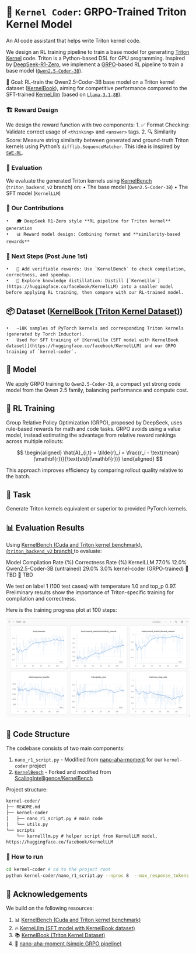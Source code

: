 # 🚀 `Kernel Coder`: GRPO-Trained Triton Kernel Model

An AI code assistant that helps write Triton kernel code.

We design an RL training pipeline to train a base model for generating [Triton Kernel](https://openai.com/index/triton/) code. Triton is a Python-based DSL for GPU programming. Inspired by [DeepSeek-R1-Zero](https://arxiv.org/abs/2501.12948), we implement a [GRPO](https://arxiv.org/abs/2402.03300)-based RL pipeline to train a base model ([`Qwen2.5-Coder-3B`](https://huggingface.co/Qwen/Qwen2.5-Coder-3B)).

🎯 Goal: RL-train the Qwen2.5-Coder-3B base model on a Triton kernel dataset ([KernelBook](https://huggingface.co/datasets/GPUMODE/KernelBook)), aiming for competitive performance compared to the SFT-trained [KerneLllm](https://huggingface.co/facebook/KernelLLM) (based on [`Llama-3.1-8B`](https://huggingface.co/meta-llama/Llama-3.1-8B)).

### 🏗️ Reward Design

We design the reward function with two components:
	1.	✅ Format Checking: Validate correct usage of `<thinking>` and `<answer>` tags.
	2.	🔍 Similarity Score: Measure string similarity between generated and ground-truth Triton kernels using Python’s `difflib.SequenceMatcher`. This idea is inspired by [`SWE-RL`](https://arxiv.org/abs/2502.18449).

### 🧪 Evaluation

We evaluate the generated Triton kernels using [KernelBench](https://github.com/ScalingIntelligence/KernelBench.git) (`triton_backend_v2` branch) on:
	•	The base model (`Qwen2.5-Coder-3B`)
	•	The SFT model (`KernelLLM`)

### 🌟 Our Contributions
	•	🎓 DeepSeek R1-Zero style **RL pipeline for Triton kernel** generation
	•	📊 Reward model design: Combining format and **similarity-based rewards**


### 🔭 Next Steps (Post June 1st)
	•	🧪 Add verifiable rewards: Use `KernelBench` to check compilation, correctness, and speedup.
	•	🔄 Explore knowledge distillation: Distill [`KerneLllm`](https://huggingface.co/facebook/KernelLLM) into a smaller model before applying RL training, then compare with our RL-trained model.


## 📦 Dataset ([KernelBook (Triton Kernel Dataset)](https://huggingface.co/datasets/GPUMODE/KernelBook))
	•	~18K samples of PyTorch kernels and corresponding Triton kernels (generated by Torch Inductor).
	•	Used for SFT training of [KerneLllm (SFT model with KernelBook dataset)](https://huggingface.co/facebook/KernelLLM) and our GRPO training of `kernel-coder`.


## 🧠 Model

We apply GRPO training to `Qwen2.5-Coder-3B`, a compact yet strong code model from the Qwen 2.5 family, balancing performance and compute cost.


## 🔄 RL Training

Group Relative Policy Optimization (GRPO), proposed by DeepSeek, uses rule-based rewards for math and code tasks. GRPO avoids using a value model, instead estimating the advantage from relative reward rankings across multiple rollouts:

$$
\begin{aligned}
\hat{A}_{i,t} = \tilde{r}_i = \frac{r_i - \text{mean}(\mathbf{r})}{\text{std}(\mathbf{r})}
\end{aligned}
$$

This approach improves efficiency by comparing rollout quality relative to the batch.


## 🧪 Task

Generate Triton kernels equivalent or superior to provided PyTorch kernels.


## 📊 Evaluation Results

Using [KernelBench (Cuda and Triton kernel benchmark), (`triton_backend_v2` branch) ](https://github.com/ScalingIntelligence/KernelBench.git) to evaluate:

Model	Compilation Rate (%)	Correctness Rate (%)
KernelLLM	77.0%	12.0%
Qwen2.5-Coder-3B (untrained)	29.0%	3.0%
kernel-coder (GRPO-trained)	🚧 TBD	🚧 TBD

We test on label 1 (100 test cases) with temperature 1.0 and top_p 0.97. Preliminary results show the importance of Triton-specific training for compilation and correctness.

Here is the training progress plot at 100 steps:

![kernel-coder_1](assets/kernel-coder_1.png)

## 📂 Code Structure

The codebase consists of two main components:
1. `nano_r1_script.py` - Modified from [nano-aha-moment](https://github.com/McGill-NLP/nano-aha-moment/blob/f6384878831796fc29f560016e3cd570d264b823/nano_r1_script.py) for our `kernel-coder` project
2. [`KernelBench`](https://github.com/insop/KernelBench) - Forked and modified from [ScalingIntelligence/KernelBench](https://github.com/ScalingIntelligence/KernelBench)

Project structure:

```
kernel-coder/
├── README.md
├── kernel-coder
│   ├── nano_r1_script.py # main code
│   └── utils.py
└── scripts
    └── kernelllm.py # helper script from KernelLLM model, https://huggingface.co/facebook/KernelLLM
```

### 🏃 How to run

```bash
cd kernel-coder # cd to the project root
python kernel-coder/nano_r1_script.py --nproc 8  --max_response_tokens 2048

```


## 🙏 Acknowledgements

We build on the following resources:

1. 📊 [KernelBench (Cuda and Triton kernel benchmark)](https://github.com/ScalingIntelligence/KernelBench.git)
2. 🔥 [KerneLllm (SFT model with KernelBook dataset)](https://huggingface.co/facebook/KernelLLM)
3. 📚 [KernelBook (Triton Kernel Dataset)](https://huggingface.co/datasets/GPUMODE/KernelBook)
4. 🧪 [nano-aha-moment (simple GRPO pipeline)](git@github.com:insop/nano-aha-moment.git)
